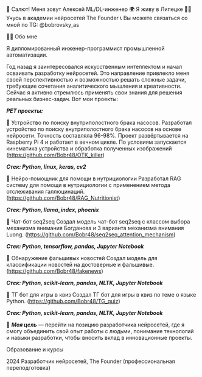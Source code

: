👋 Салют! Меня зовут Алексей
ML/DL-инженер
🌍 Я живу в Липецке
👨‍🎓 Учусь в академии нейросетей The Founder
📞 Вы можете связаться со мной по TG: @bobrovsky_as

👨‍💻 Обо мне

Я дипломированный инженер-программист промышленной автоматизации.

Год назад я заинтересовался искусственным интеллектом и начал осваивать разработку нейросетей. Это направление привлекло меня своей перспективностью и возможностью решать сложные задачи, требующие сочетания аналитического мышления и креативности. Сейчас я активно стремлюсь применять свои знания для решения реальных бизнес-задач. Вот мои проекты:



***PET проекты:***

📌 Устройство по поиску внутриполостного брака насосов.
Разработал устройство по поиску внутриполостного брака насосов на основе нейросети. Точность составляла 96-98%. Проект развёртывается на Raspberry Pi 4 и работает в вечном цикле. По условиям запускается кинематика устройства и обработка полученных изображений (https://github.com/Bobr48/OTK_killer)

***Стек: Python, linux, keras, cv2***

📌 Нейро-помощник для помощи в нутрициологии
Разработал RAG систему для помощи в нутрициологии с применением метода отслеживания галлюцинаций. (https://github.com/Bobr48/RAG_Nutritionist)

***Стек: Python, llama_index, phoenix***

📌 Чат-бот seq2seq
Создал модель чат-бот seq2seq с классом выбора механизма внимания Богданова и 3 варианта механизма внимания Luong. (https://github.com/Bobr48/seq2seq_attention_mechanism)

***Стек: Python, tensorflow, pandas, Jupyter Notebook***

📌 Обнаружение фальшивых новостей 
Создал модель для классификации новостей на достоверные и фальшивые. (https://github.com/Bobr48/fakenews)

***Стек: Python, scikit-learn, pandas, NLTK, Jupyter Notebook***

📌 ТГ бот для игры в квиз
Создал ТГ бот для игры в квиз по теме о языке Python. (https://github.com/Bobr48/TG_quiz)

***Стек: Python, scikit-learn, pandas, NLTK, Jupyter Notebook***

🎯 ***Моя цель*** — перейти на позицию разработчика нейросетей, где я смогу объединить свой опыт работы с людьми, понимание технологий и навыки разработки, чтобы вносить вклад в инновационные проекты.

Образование и курсы

2024 Разработчик нейросетей, The Founder (профессиональная переподготовка)

